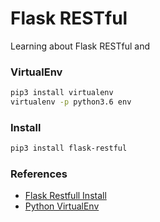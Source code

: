 # Flask RESTful

Learning about Flask RESTful and

### VirtualEnv

```bash
pip3 install virtualenv
virtualenv -p python3.6 env
```

### Install

```bash
pip3 install flask-restful
```

### References

* [Flask Restfull Install](https://flask-restful.readthedocs.io/en/latest/installation.html)
* [Python VirtualEnv](https://pythonacademy.com.br/blog/python-e-virtualenv-como-programar-em-ambientes-virtuais)
